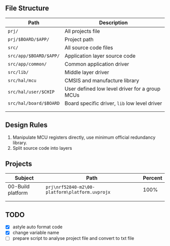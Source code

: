 

## File Structure

| Path                   | Description                                    |
| ---------------------- | ---------------------------------------------- |
| `prj/`                 | All projects file                              |
| `prj/$BOARD/$APP/`     | Project path                                   |
| `src/`                 | All source code files                          |
| `src/app/$BOARD/$APP/` | Application layer source code                  |
| `src/app/common/`      | Common application driver                      |
| `src/lib/`             | Middle layer driver                            |
| `src/hal/mcu`          | CMSIS and manufacture library                  |
| `src/hal/user/$CHIP`   | User defined low level driver for a group MCUs |
| `src/hal/board/$BOARD` | Board specific driver, `lib` low level driver  |
|                        |                                                |
|                        |                                                |

## Design Rules

1. Manipulate MCU registers directly, use minimum official redundancy library. 
2. Split source code into layers

## Projects

| Subject           | Path                                           | Percent |
| ----------------- | ---------------------------------------------- | ------- |
| 00-Build platform | `prj\nrf52840-m2\00-platform\platform.uvprojx` | 100%    |
|                   |                                                |         |
|                   |                                                |         |

## TODO

- [x] astyle  auto format code
- [x] change variable name
- [ ] prepare script to analyse project file and convert to txt file
